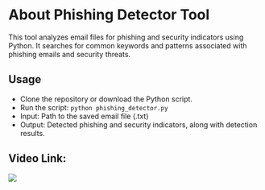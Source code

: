 
<!DOCTYPE html>
<html lang="en">
<head>
    <meta charset="UTF-8">
    <meta name="viewport" content="width=device-width, initial-scale=1.0">
   
</head>
<body>

<h1>About Phishing Detector Tool</h1>


<p>This tool analyzes email files for phishing and security indicators using Python. It searches for common keywords and patterns associated with phishing emails and security threats.</p>

<h2>Usage</h2>
<ul>
    <li>Clone the repository or download the Python script.</li>
    <li>Run the script: <code>python phishing_detector.py</code></li>
    <li>Input: Path to the saved email file (.txt)</li>
    <li>Output: Detected phishing and security indicators, along with detection results.</li>
</ul>

 <h2>Video Link:</h2> 
    <a href="https://1drv.ms/v/c/245a0c056af66af3/EYMVyATlBoNKiSwJ9mBHJloBj9z9MA15H_UT5JO_uRDhmw?e=GVT2yM">
        <img src="https://www.google.com/imgres?q=phishing%20video%20dector%20image&imgurl=https%3A%2F%2Fcdn.activestate.com%2Fwp-content%2Fuploads%2F2021%2F02%2Fphishing-detection-with-Python.jpg&imgrefurl=https%3A%2F%2Fwww.activestate.com%2Fblog%2Fphishing-url-detection-with-python-and-ml%2F&docid=XX-xPc6XnCy_-M&tbnid=KR6OzXWNpR52QM&vet=12ahUKEwiQ3oXFmeKFAxWz1zgGHd5JBuAQM3oECBkQAA..i&w=1200&h=600&hcb=2&ved=2ahUKEwiQ3oXFmeKFAxWz1zgGHd5JBuAQM3oECBkQAA">
